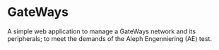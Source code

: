 # GateWays
 A simple web application to manage a GateWays network and its peripherals; to meet the demands of the Aleph Engenniering (AE) test.
